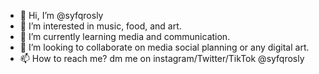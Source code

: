 - 👋 Hi, I’m @syfqrosly
- 👀 I’m interested in music, food, and art.
- 🌱 I’m currently learning media and communication.
- 💞️ I’m looking to collaborate on media social planning or any digital art.
- 📫 How to reach me? dm me on instagram/Twitter/TikTok @syfqrosly

<!---
syfqrosly/syfqrosly is a ✨ special ✨ repository because its `README.md` (this file) appears on your GitHub profile.
You can click the Preview link to take a look at your changes.
--->
